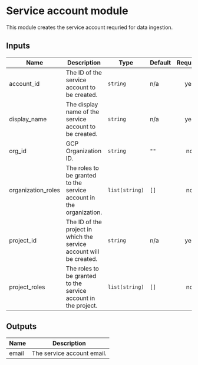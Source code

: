 # Service account module
This module creates the service account requried for data ingestion.

<!-- BEGINNING OF PRE-COMMIT-TERRAFORM DOCS HOOK -->
## Inputs

| Name | Description | Type | Default | Required |
|------|-------------|------|---------|:--------:|
| account\_id | The ID of the service account to be created. | `string` | n/a | yes |
| display\_name | The display name of the service account to be created. | `string` | n/a | yes |
| org\_id | GCP Organization ID. | `string` | `""` | no |
| organization\_roles | The roles to be granted to the service account in the organization. | `list(string)` | `[]` | no |
| project\_id | The ID of the project in which the service account will be created. | `string` | n/a | yes |
| project\_roles | The roles to be granted to the service account in the project. | `list(string)` | `[]` | no |

## Outputs

| Name | Description |
|------|-------------|
| email | The service account email. |

<!-- END OF PRE-COMMIT-TERRAFORM DOCS HOOK -->
